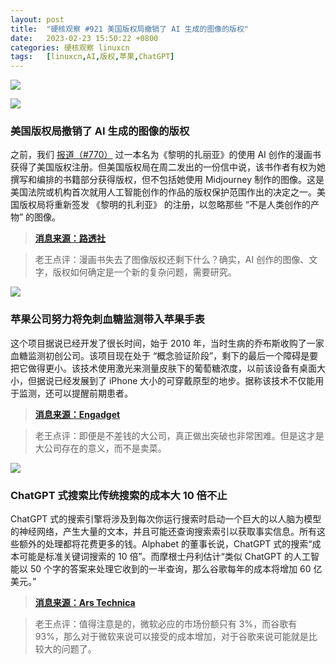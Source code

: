 ```yaml
---
layout: post
title:	"硬核观察 #921 美国版权局撤销了 AI 生成的图像的版权"
date:	2023-02-23 15:50:22 +0800 
categories:	硬核观察 linuxcn 
tags:	[linuxcn,AI,版权,苹果,ChatGPT]
---
```



![](/Asserts/Images//attachment/album/202302/23/154914qttla9ht7m7hlzpp.jpg)


![](/Asserts/Images//attachment/album/202302/23/154940g1zl117klt1yk646.jpg)


### 美国版权局撤销了 AI 生成的图像的版权


之前，我们 [报道（#770）](/article-15070-1.html) 过一本名为《黎明的扎丽亚》的使用 AI 创作的漫画书获得了美国版权注册。但美国版权局在周二发出的一份信中说，该书作者有权为她撰写和编排的书籍部分获得版权，但不包括她使用 Midjourney 制作的图像。这是美国法院或机构首次就用人工智能创作的作品的版权保护范围作出的决定之一。美国版权局将重新签发 《黎明的扎利亚》 的注册，以忽略那些 “不是人类创作的产物” 的图像。



> 
> **[消息来源：路透社](https://www.reuters.com/legal/ai-created-images-lose-us-copyrights-test-new-technology-2023-02-22/)**
> 
> 
> 



> 
> 老王点评：漫画书失去了图像版权还剩下什么？确实，AI 创作的图像、文字，版权如何确定是一个新的复杂问题，需要研究。
> 
> 
> 


![](/Asserts/Images//attachment/album/202302/23/154922t53h1710pfa06177.jpg)


### 苹果公司努力将免刺血糖监测带入苹果手表


这个项目据说已经开发了很长时间，始于 2010 年，当时生病的乔布斯收购了一家血糖监测初创公司。该项目现在处于 “概念验证阶段”，剩下的最后一个障碍是要把它做得更小。该技术使用激光来测量皮肤下的葡萄糖浓度，以前该设备有桌面大小，但据说已经发展到了 iPhone 大小的可穿戴原型的地步。据称该技术不仅能用于监测，还可以提醒前期患者。



> 
> **[消息来源：Engadget](https://www.engadget.com/apple-watch-no-prick-blood-glucose-monitor-200137031.html)**
> 
> 
> 



> 
> 老王点评：即便是不差钱的大公司，真正做出突破也非常困难。但是这才是大公司存在的意义，而不是卖菜。
> 
> 
> 


![](/Asserts/Images//attachment/album/202302/23/154954zvv0tdtwknqt7022.jpg)


### ChatGPT 式搜索比传统搜索的成本大 10 倍不止


ChatGPT 式的搜索引擎将涉及到每次你运行搜索时启动一个巨大的以人脑为模型的神经网络，产生大量的文本，并且可能还查询搜索索引以获取事实信息。所有这些额外的处理都将花费更多的钱。Alphabet 的董事长说，ChatGPT 式的搜索“成本可能是标准关键词搜索的 10 倍”。而摩根士丹利估计“类似 ChatGPT 的人工智能以 50 个字的答案来处理它收到的一半查询，那么谷歌每年的成本将增加 60 亿美元。”



> 
> **[消息来源：Ars Technica](https://arstechnica.com/gadgets/2023/02/chatgpt-style-search-represents-a-10x-cost-increase-for-google-microsoft/)**
> 
> 
> 



> 
> 老王点评：值得注意是的，微软必应的市场份额只有 3%，而谷歌有 93%，那么对于微软来说可以接受的成本增加，对于谷歌来说可能就是比较大的问题了。
> 
> 
>
